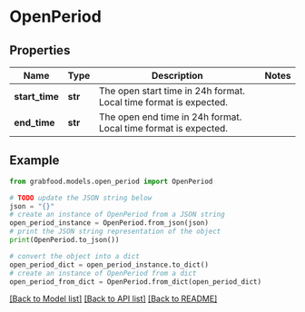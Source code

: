 # OpenPeriod


## Properties

Name | Type | Description | Notes
------------ | ------------- | ------------- | -------------
**start_time** | **str** | The open start time in 24h format. Local time format is expected. | 
**end_time** | **str** | The open end time in 24h format. Local time format is expected. | 

## Example

```python
from grabfood.models.open_period import OpenPeriod

# TODO update the JSON string below
json = "{}"
# create an instance of OpenPeriod from a JSON string
open_period_instance = OpenPeriod.from_json(json)
# print the JSON string representation of the object
print(OpenPeriod.to_json())

# convert the object into a dict
open_period_dict = open_period_instance.to_dict()
# create an instance of OpenPeriod from a dict
open_period_from_dict = OpenPeriod.from_dict(open_period_dict)
```
[[Back to Model list]](../README.md#documentation-for-models) [[Back to API list]](../README.md#documentation-for-api-endpoints) [[Back to README]](../README.md)



